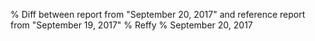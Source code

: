 % Diff between report from "September 20, 2017" and reference report from "September 19, 2017"
% Reffy
% September 20, 2017


